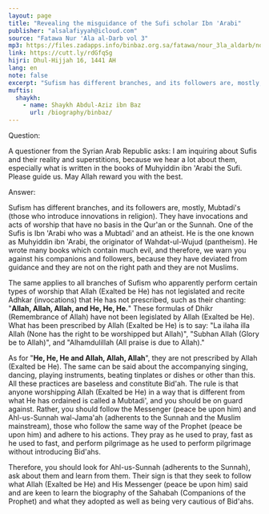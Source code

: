 ```yaml
---
layout: page
title: "Revealing the misguidance of the Sufi scholar Ibn 'Arabi"
publisher: "alsalafiyyah@icloud.com"
source: "Fatawa Nur 'Ala al-Darb vol 3"
mp3: https://files.zadapps.info/binbaz.org.sa/fatawa/nour_3la_aldarb/nour_718/nour_71815.mp3
link: https://cutt.ly/rdGfqSg
hijri: Dhul-Hijjah 16, 1441 AH
lang: en
note: false
excerpt: "Sufism has different branches, and its followers are, mostly, Mubtadi's. They have invocations and acts of worship that have no basis in the Qur'an or the Sunnah. One of the Sufis is Ibn 'Arabi."
muftis:
  shaykh: 
    - name: Shaykh Abdul-Aziz ibn Baz
      url: /biography/binbaz/
---
```


Question:

A questioner from the Syrian Arab Republic asks: I am inquiring about Sufis and their reality and superstitions, because we hear a lot about them, especially what is written in the books of Muhyiddin ibn 'Arabi the Sufi. Please guide us. May Allah reward you with the best. 

Answer:

Sufism has different branches, and its followers are, mostly, Mubtadi's (those who introduce innovations in religion). They have invocations and acts of worship that have no basis in the Qur'an or the Sunnah. One of the Sufis is Ibn 'Arabi who was a Mubtadi' and an atheist. He is the one known as Muhyiddin ibn 'Arabi, the originator of Wahdat-ul-Wujud (pantheism). He wrote many books which contain much evil, and therefore, we warn you against his companions and followers, because they have deviated from guidance and they are not on the right path and they are not Muslims. 

The same applies to all branches of Sufism who apparently perform certain types of worship that Allah (Exalted be He) has not legislated and recite Adhkar (invocations) that He has not prescribed, such as their chanting: "**Allah, Allah, Allah, and He, He, He.**" These formulas of Dhikr (Remembrance of Allah) have not been legislated by Allah (Exalted be He). What has been prescribed by Allah (Exalted be He) is to say: "La ilaha illa Allah (None has the right to be worshipped but Allah)", "Subhan Allah (Glory be to Allah)", and "Alhamdulillah (All praise is due to Allah)." 

As for "**He, He, He and Allah, Allah, Allah**", they are not prescribed by Allah (Exalted be He). The same can be said about the accompanying singing, dancing, playing instruments, beating tinplates or dishes or other than this. All these practices are baseless and constitute Bid'ah. The rule is that anyone worshipping Allah (Exalted be He) in a way that is different from what He has ordained is called a Mubtadi', and you should be on guard against. Rather, you should follow the Messenger (peace be upon him) and Ahl-us-Sunnah wal-Jama'ah (adherents to the Sunnah and the Muslim mainstream), those who follow the same way of the Prophet (peace be upon him) and adhere to his actions. They pray as he used to pray, fast as he used to fast, and perform pilgrimage as he used to perform pilgrimage without introducing Bid'ahs. 

Therefore, you should look for Ahl-us-Sunnah (adherents to the Sunnah), ask about them and learn from them. Their sign is that they seek to follow what Allah (Exalted be He) and His Messenger (peace be upon him) said and are keen to learn the biography of the Sahabah (Companions of the Prophet) and what they adopted as well as being very cautious of Bid'ahs. 

